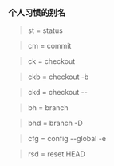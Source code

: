 ### 个人习惯的别名

> st = status

> cm = commit

> ck = checkout

> ckb = checkout -b

> ckd = checkout --

> bh = branch

> bhd = branch -D

> cfg = config --global -e

> rsd = reset HEAD